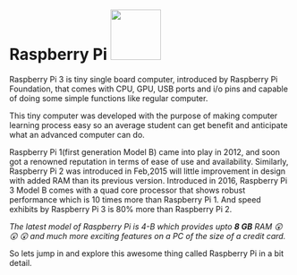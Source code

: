 # Raspberry Pi  <img src="https://github.com/nomaan-2k/robo_resource/blob/main/electronics/raspberry_pi/repo_data/Raspi-PGB001.webp" width="90" >

Raspberry Pi 3 is tiny single board computer, introduced by Raspberry Pi Foundation, that comes with CPU, GPU, USB ports and i/o pins and capable of doing some simple functions like regular computer.

This tiny computer was developed with the purpose of making computer learning process easy so an average student can get benefit and anticipate what an advanced computer can do.

Raspberry Pi 1(first generation Model B) came into play in 2012, and soon got a renowned reputation in terms of ease of use and availability. Similarly, Raspberry Pi 2 was introduced in Feb,2015 will little improvement in design with added RAM than its previous version.
Introduced in 2016, Raspberry Pi 3 Model B comes with a quad core processor that shows robust performance which is 10 times more than Raspberry Pi 1. And speed exhibits by Raspberry Pi 3 is 80% more than Raspberry Pi 2.

*The latest model of Raspberry Pi is 4-B which provides upto **8 GB** RAM :astonished: :astonished: :astonished: and much more exciting features on a PC of the size of a credit card.*


So lets jump in and explore this awesome thing called Raspberry Pi in a bit detail.
